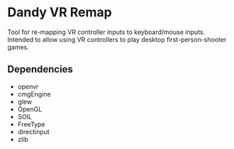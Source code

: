 # Dandy VR Remap

Tool for re-mapping VR controller inputs to keyboard/mouse inputs. Intended to
allow using VR controllers to play desktop first-person-shooter games.

## Dependencies

- openvr
- cmgEngine
- glew
- OpenGL
- SOIL
- FreeType
- directinput
- zlib